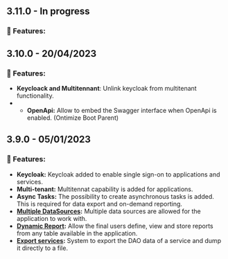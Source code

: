 ## 3.11.0 - In progress
### 🚀 Features:
<!-- ### 🔧 Bug fixes: -->
## 3.10.0 - 20/04/2023
### 🚀 Features:
* **Keycloack and Multitennant**: Unlink keycloak from multitenant functionality.
* * **OpenApi:** Allow to embed the Swagger interface when OpenApi is enabled. (Ontimize Boot Parent)
<!-- ### 🔧 Bug fixes: -->
## 3.9.0 - **05/01/2023**
### 🚀 Features:
* **Keycloak:** Keycloak added to enable single sign-on to applications and services.
* **Multi-tenant:** Multitennat capability is added for applications.
* **Async Tasks:** The possibility to create asynchronous tasks is added. This is required for data export and on-demand reporting.
* **[Multiple DataSources](https://ontimize.github.io/ontimize-boot/basics/multipledatasources):** Multiple data sources are allowed for the application to work with.
* **[Dynamic Report](https://ontimize.github.io/ontimize-boot/basics/reports/report-on-demand):** Allow the final users  define, view and store reports from any table available in the application.
* **[Export services](https://ontimize.github.io/ontimize-boot/basics/export/exportdata):** System to export the DAO data of a service and dump it directly to a file.
<!-- ### 🔧 Bug fixes: -->
